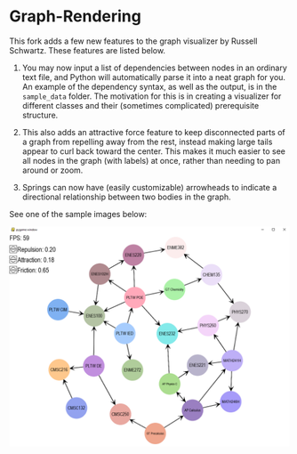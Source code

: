 # Graph-Rendering

This fork adds a few new features to the graph visualizer by Russell Schwartz. These features are listed below.

1. You may now input a list of dependencies between nodes in an ordinary text file, and Python will automatically parse it into a neat graph for you. An example of the dependency syntax, as well as the output, is in the `sample_data` folder. The motivation for this is in creating a visualizer for different classes and their (sometimes complicated) prerequisite structure.

2. This also adds an attractive force feature to keep disconnected parts of a graph from repelling away from the rest, instead making large tails appear to curl back toward the center. This makes it much easier to see all nodes in the graph (with labels) at once, rather than needing to pan around or zoom.

3. Springs can now have (easily customizable) arrowheads to indicate a directional relationship between two bodies in the graph.

See one of the sample images below:

![Sample Image](https://github.com/StardustGogeta/Graph-Rendering/blob/master/sample_data/SampleOutput5.PNG)
